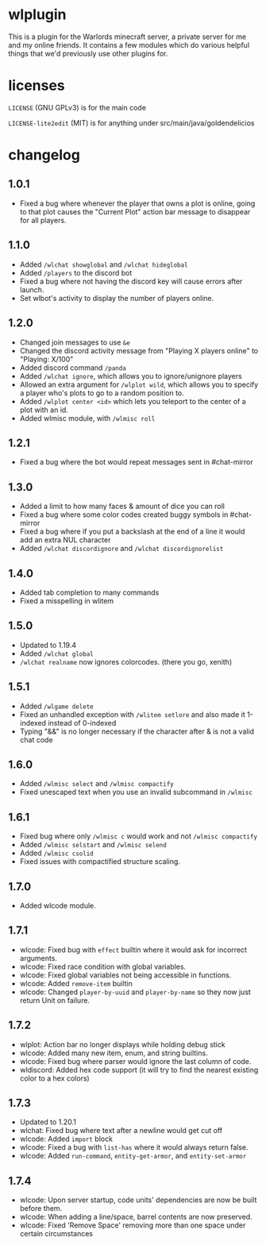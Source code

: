 # wlplugin
This is a plugin for the Warlords minecraft server, a private server for me and my online friends. It contains a few modules which do various helpful things that we'd previously use other plugins for.

# licenses
`LICENSE` (GNU GPLv3) is for the main code

`LICENSE-lite2edit` (MIT) is for anything under src/main/java/goldendelicios

# changelog

## 1.0.1
- Fixed a bug where whenever the player that owns a plot is online, going to that plot causes the "Current Plot" action bar message to disappear for all players.
## 1.1.0
- Added `/wlchat showglobal` and `/wlchat hideglobal`
- Added `/players` to the discord bot
- Fixed a bug where not having the discord key will cause errors after launch.
- Set wlbot's activity to display the number of players online.
## 1.2.0
- Changed join messages to use `&e`
- Changed the discord activity message from "Playing X players online" to "Playing: X/100"
- Added discord command `/panda`
- Added `/wlchat ignore`, which allows you to ignore/unignore players
- Allowed an extra argument for `/wlplot wild`, which allows you to specify a player who's plots to go to a random position to.
- Added `/wlplot center <id>` which lets you teleport to the center of a plot with an id.
- Added wlmisc module, with `/wlmisc roll`
## 1.2.1
- Fixed a bug where the bot would repeat messages sent in #chat-mirror
## 1.3.0
- Added a limit to how many faces & amount of dice you can roll
- Fixed a bug where some color codes created buggy symbols in #chat-mirror
- Fixed a bug where if you put a backslash at the end of a line it would add an extra NUL character
- Added `/wlchat discordignore` and `/wlchat discordignorelist`
## 1.4.0
- Added tab completion to many commands
- Fixed a misspelling in wlitem
## 1.5.0
- Updated to 1.19.4
- Added `/wlchat global`
- `/wlchat realname` now ignores colorcodes. (there you go, xenith)
## 1.5.1
- Added `/wlgame delete`
- Fixed an unhandled exception with `/wlitem setlore` and also made it 1-indexed instead of 0-indexed
- Typing "&&" is no longer necessary if the character after & is not a valid chat code
## 1.6.0
- Added `/wlmisc select` and `/wlmisc compactify`
- Fixed unescaped text when you use an invalid subcommand in `/wlmisc`
## 1.6.1
- Fixed bug where only `/wlmisc c` would work and not `/wlmisc compactify`
- Added `/wlmisc selstart` and `/wlmisc selend`
- Added `/wlmisc csolid`
- Fixed issues with compactified structure scaling.
## 1.7.0
- Added wlcode module.
## 1.7.1
- wlcode: Fixed bug with `effect` builtin where it would ask for incorrect arguments.
- wlcode: Fixed race condition with global variables.
- wlcode: Fixed global variables not being accessible in functions.
- wlcode: Added `remove-item` builtin
- wlcode: Changed `player-by-uuid` and `player-by-name` so they now just return Unit on failure.
## 1.7.2
- wlplot: Action bar no longer displays while holding debug stick
- wlcode: Added many new item, enum, and string builtins.
- wlcode: Fixed bug where parser would ignore the last column of code.
- wldiscord: Added hex code support (it will try to find the nearest existing color to a hex colors)
## 1.7.3
- Updated to 1.20.1
- wlchat: Fixed bug where text after a newline would get cut off
- wlcode: Added `import` block
- wlcode: Fixed a bug with `list-has` where it would always return false.
- wlcode: Added `run-command`, `entity-get-armor`, and `entity-set-armor`
## 1.7.4
- wlcode: Upon server startup, code units' dependencies are now be built before them.
- wlcode: When adding a line/space, barrel contents are now preserved.
- wlcode: Fixed 'Remove Space' removing more than one space under certain circumstances
